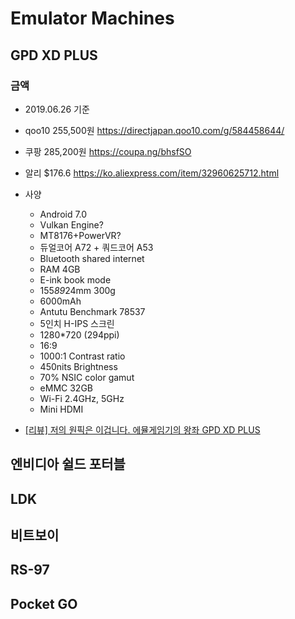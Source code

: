 # Emulator Machines

## GPD XD PLUS

### 금액
* 2019.06.26 기준
* qoo10 255,500원 https://directjapan.qoo10.com/g/584458644/
* 쿠팡 285,200원 https://coupa.ng/bhsfSO
* 알리 $176.6 https://ko.aliexpress.com/item/32960625712.html

* 사양
  * Android 7.0
  * Vulkan Engine?
  * MT8176+PowerVR?
  * 듀얼코어 A72 + 쿼드코어 A53
  * Bluetooth shared internet
  * RAM 4GB
  * E-ink book mode
  * 155*89*24mm 300g
  * 6000mAh
  * Antutu Benchmark 78537
  * 5인치 H-IPS 스크린
  * 1280*720 (294ppi)
  * 16:9
  * 1000:1 Contrast ratio
  * 450nits Brightness
  * 70% NSIC color gamut
  * eMMC 32GB
  * Wi-Fi 2.4GHz, 5GHz
  * Mini HDMI

* [[리뷰] 저의 원픽은 이겁니다. 에뮬게임기의 왕좌 GPD XD PLUS](https://www.youtube.com/watch?v=vZYIWjH6l90)


## 엔비디아 쉴드 포터블


## LDK

## 비트보이

## RS-97

## Pocket GO

